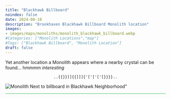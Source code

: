 ```yaml
---
title: "Blackhawk Billboard"
noindex: false
date: 2024-08-18
description: "Brookhaven Blackhawk Billboard Monolith location"
images:
- images/maps/monoliths/monolith_blackhawk_billboard.webp
#Categories: ["Monolith Locations","map"]
#Tags: ["Blackhawk Billboard", "Monolith Location"]
draft: false
--- 
```


Yet another location a Monolith appears where a nearby crystal can be found... hmmmm _interesting_

<center><span class="copy-to-clipboard" style="align: center"><code class="copy-to-clipboard-code" data-code="..{{}}]]{{]]]{'['['['[}}}}..">..{{}}]]{{]]]{'['['['[}}}}..</code></span></center>

![Monolith Next to billboard in Blackhawk Neighborhood"](/images/maps/monoliths/monolith_blackhawk_billboard.webp?width=400px)

<hr style="background-color: #28b44c" size=8>

<!-- ## Related Items

### Map

- [Point of Interest](/map/poi/agency-bunker/) -->